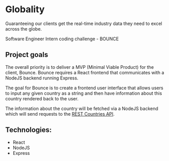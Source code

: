 # Globality

Guaranteeing our clients get the real-time industry data they need to excel across the globe.

Software Engineer Intern coding challenge - BOUNCE

<!-- <p align="center">
    <img src="bounce-a-country/public/favicon.ico" width=600>
</p> -->

## Project goals

The overall priority is to deliver a MVP (Minimal Viable Product) for the client, Bounce. Bounce requires a React frontend that communicates with a NodeJS backend running Express. 

The goal for Bounce is to create a frontend user interface that allows users to input any given country as a string and then have information about this country
rendered back to the user. 

The information about the country will be fetched via a NodeJS backend which will send requests to the [REST Countries API](https://restcountries.com/#rest-countries). 

 ## Technologies:
- React
- NodeJS
- Express

